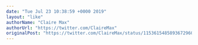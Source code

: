```yaml
---
date: "Tue Jul 23 10:38:59 +0000 2019"
layout: "like"
authorName: "Claire Max"
authorUrl: "https://twitter.com/ClaireMax"
originalPost: "https://twitter.com/ClaireMax/status/1153615485893672960"
---
```

